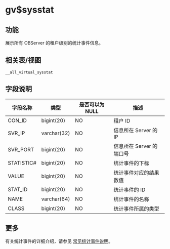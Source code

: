 gv$sysstat 
===============================



功能 
-----------

展示所有 OBServer 的租户级别的统计事件信息。

相关表/视图 
---------------

`__all_virtual_sysstat`

字段说明 
-------------



|  **字段名称**  |   **类型**    | **是否可以为 NULL** |      **描述**      |
|------------|-------------|----------------|------------------|
| CON_ID     | bigint(20)  | NO             | 租户 ID            |
| SVR_IP     | varchar(32) | NO             | 信息所在 Server 的 IP |
| SVR_PORT   | bigint(20)  | NO             | 信息所在 Server 的端口号 |
| STATISTIC# | bigint(20)  | NO             | 统计事件的下标          |
| VALUE      | bigint(20)  | NO             | 统计事件对应的结果数值      |
| STAT_ID    | bigint(20)  | NO             | 统计事件的 ID         |
| NAME       | varchar(64) | NO             | 统计事件的名称          |
| CLASS      | bigint(20)  | NO             | 统计事件所属的类型        |


## 更多
有关统计事件的详细介绍，请参见 [常见统计事件说明](../1.statistical-event-description.md)。